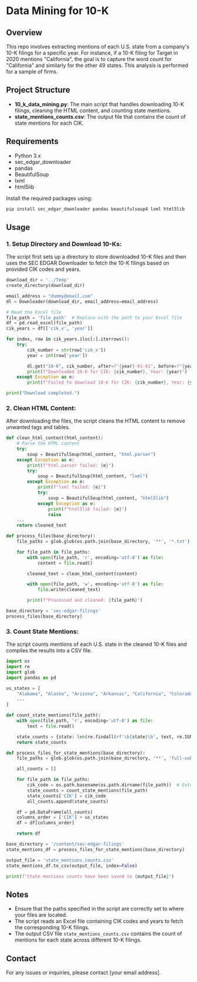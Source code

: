 
# Data Mining for 10-K

## Overview

This repo involves extracting mentions of each U.S. state from a company's 10-K filings for a specific year. For instance, if a 10-K filing for Target in 2020 mentions "California", the goal is to capture the word count for "California" and similarly for the other 49 states. This analysis is performed for a sample of firms.

## Project Structure

- **10_k_data_mining.py**: The main script that handles downloading 10-K filings, cleaning the HTML content, and counting state mentions.
- **state_mentions_counts.csv**: The output file that contains the count of state mentions for each CIK.

## Requirements

- Python 3.x
- sec_edgar_downloader
- pandas
- BeautifulSoup
- lxml
- html5lib

Install the required packages using:

```sh
pip install sec_edgar_downloader pandas beautifulsoup4 lxml html5lib
```

## Usage

### 1. Setup Directory and Download 10-Ks:

The script first sets up a directory to store downloaded 10-K files and then uses the SEC EDGAR Downloader to fetch the 10-K filings based on provided CIK codes and years.

```python
download_dir = '../Temp'
create_directory(download_dir)

email_address = "dummy@email.com"
dl = Downloader(download_dir, email_address=email_address)

# Read the Excel file
file_path = 'file path'  # Replace with the path to your Excel file
df = pd.read_excel(file_path)
cik_years = df[['cik_x', 'year']]

for index, row in cik_years.iloc[:].iterrows():
    try:
        cik_number = str(row['cik_x'])
        year = int(row['year'])

        dl.get("10-K", cik_number, after=f"{year}-01-01", before=f"{year}-12-31")
        print(f"Downloaded 10-K for CIK: {cik_number}, Year: {year}")
    except Exception as e:
        print(f"Failed to download 10-K for CIK: {cik_number}, Year: {year}. Error: {e}")

print("Download completed.")
```

### 2. Clean HTML Content:

After downloading the files, the script cleans the HTML content to remove unwanted tags and tables.

```python
def clean_html_content(html_content):
    # Parse the HTML content
    try:
        soup = BeautifulSoup(html_content, "html.parser")
    except Exception as e:
        print(f"html.parser failed: {e}")
        try:
            soup = BeautifulSoup(html_content, "lxml")
        except Exception as e:
            print(f"lxml failed: {e}")
            try:
                soup = BeautifulSoup(html_content, "html5lib")
            except Exception as e:
                print(f"html5lib failed: {e}")
                raise
    ...
    return cleaned_text

def process_files(base_directory):
    file_paths = glob.glob(os.path.join(base_directory, '**', '*.txt'), recursive=True)

    for file_path in file_paths:
        with open(file_path, 'r', encoding='utf-8') as file:
            content = file.read()

        cleaned_text = clean_html_content(content)

        with open(file_path, 'w', encoding='utf-8') as file:
            file.write(cleaned_text)

        print(f"Processed and cleaned: {file_path}")

base_directory = 'sec-edgar-filings'
process_files(base_directory)
```

### 3. Count State Mentions:

The script counts mentions of each U.S. state in the cleaned 10-K files and compiles the results into a CSV file.

```python
import os
import re
import glob
import pandas as pd

us_states = [
    "Alabama", "Alaska", "Arizona", "Arkansas", "California", "Colorado",
    ...
]

def count_state_mentions(file_path):
    with open(file_path, 'r', encoding='utf-8') as file:
        text = file.read()

    state_counts = {state: len(re.findall(rf'\b{state}\b', text, re.IGNORECASE)) for state in us_states}
    return state_counts

def process_files_for_state_mentions(base_directory):
    file_paths = glob.glob(os.path.join(base_directory, '**', 'full-submission.txt'), recursive=True)

    all_counts = []

    for file_path in file_paths:
        cik_code = os.path.basename(os.path.dirname(file_path))  # Extracts CIK code from directory name
        state_counts = count_state_mentions(file_path)
        state_counts['CIK'] = cik_code
        all_counts.append(state_counts)

    df = pd.DataFrame(all_counts)
    columns_order = ['CIK'] + us_states
    df = df[columns_order]

    return df

base_directory = '/content/sec-edgar-filings'
state_mentions_df = process_files_for_state_mentions(base_directory)

output_file = 'state_mentions_counts.csv'
state_mentions_df.to_csv(output_file, index=False)

print(f"State mentions counts have been saved to {output_file}")
```

## Notes

- Ensure that the paths specified in the script are correctly set to where your files are located.
- The script reads an Excel file containing CIK codes and years to fetch the corresponding 10-K filings.
- The output CSV file `state_mentions_counts.csv` contains the count of mentions for each state across different 10-K filings.

## Contact

For any issues or inquiries, please contact [your email address].
